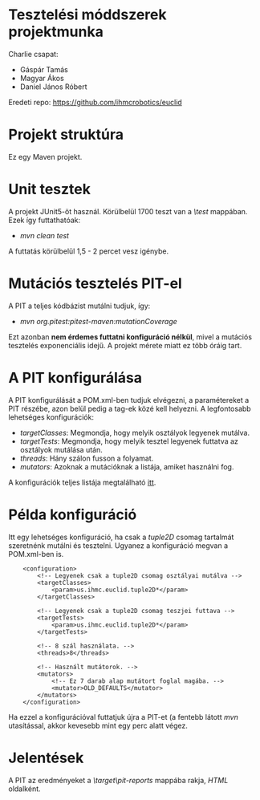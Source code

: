 # Tesztelési móddszerek projektmunka

Charlie csapat:
 - Gáspár Tamás
 - Magyar Ákos 
 - Daniel János Róbert
 
Eredeti repo:
https://github.com/ihmcrobotics/euclid

# Projekt struktúra

Ez egy Maven projekt.

# Unit tesztek

A projekt JUnit5-öt használ. Körülbelül 1700 teszt van a 
*\test* mappában. Ezek így futtathatóak:

 - *mvn clean test*
 
A futtatás körülbelül 1,5 - 2 percet vesz igénybe.

# Mutációs tesztelés PIT-el

A PIT a teljes kódbázist mutálni tudjuk, így: 

 - *mvn org.pitest:pitest-maven:mutationCoverage*
 
Ezt azonban **nem érdemes futtatni konfiguráció nélkül**, mivel a mutációs tesztelés 
exponenciális idejű. A projekt mérete miatt ez több óráig tart.

# A PIT konfigurálása

A PIT konfigurálását a POM.xml-ben tudjuk elvégezni, a paramétereket 
a PIT *<plugin>* részébe, azon belül pedig a *<configuration>* tag-ek közé kell helyezni. 
A legfontosabb lehetséges konfigurációk:

 - *targetClasses*: Megmondja, hogy melyik osztályok legyenek mutálva.
 - *targetTests*: Megmondja, hogy melyik tesztel legyenek futtatva az osztályok mutálása után.
 - *threads*: Hány szálon fusson a folyamat.
 - *mutators*: Azoknak a mutációknak a listája, amiket használni fog.
 
A konfigurációk teljes listája megtalálható [itt](http://pitest.org/quickstart/maven/).

# Példa konfiguráció

Itt egy lehetséges konfiguráció, ha csak a *tuple2D* csomag tartalmát 
szeretnénk mutálni és tesztelni. Ugyanez a konfiguráció megvan a POM.xml-ben is.

```
	<configuration>
		<!-- Legyenek csak a tuple2D csomag osztályai mutálva --> 
		<targetClasses>
			<param>us.ihmc.euclid.tuple2D*</param>
		</targetClasses>
		
		<!-- Legyenek csak a tuple2D csomag teszjei futtava -->
		<targetTests>
			<param>us.ihmc.euclid.tuple2D*</param>
		</targetTests>
		
		<!-- 8 szál használata. -->
		<threads>8</threads>
		
		<!-- Használt mutátorok. -->
		<mutators>
			<!-- Ez 7 darab alap mutátort foglal magába. -->
			<mutator>OLD_DEFAULTS</mutator>
		</mutators>
	</configuration>
```

Ha ezzel a konfigurációval futtatjuk újra a PIT-et (a fentebb látott 
*mvn* utasítással, akkor kevesebb mint egy perc alatt végez.

# Jelentések

A PIT az eredményeket a *\target\pit-reports* mappába rakja, *HTML* oldalként.

